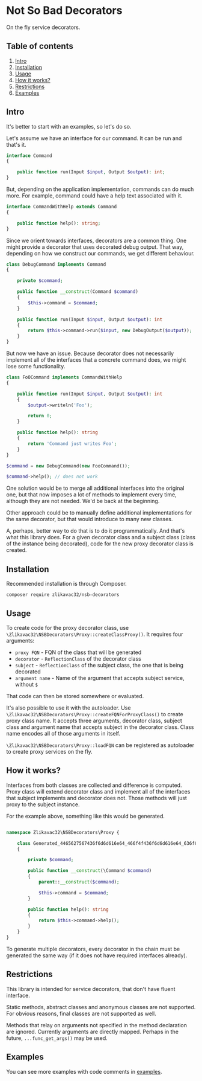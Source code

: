 # Not So Bad Decorators

On the fly service decorators.

## Table of contents

1. [Intro](#intro)
1. [Installation](#installation)
1. [Usage](#usage)
1. [How it works?](#how-it-works)
1. [Restrictions](#restrictions)
1. [Examples](#examples)

## Intro

It's better to start with an examples, so let's do so.

Let's assume we have an interface for our command. It can be run and that's it.

```php
interface Command
{

    public function run(Input $input, Output $output): int;
}
```

But, depending on the application implementation, commands can do much more. For example, command could have a help text associated with it.

```php
interface CommandWithHelp extends Command
{

    public function help(): string;
}
```

Since we orient towards interfaces, decorators are a common thing. One might provide a decorator that uses decorated debug output. That way, depending on how we construct our commands, we get different behaviour.

```php
class DebugCommand implements Command
{

    private $command;

    public function __construct(Command $command)
    {
        $this->command = $command;
    }

    public function run(Input $input, Output $output): int
    {
        return $this->command->run($input, new DebugOutput($output));
    }
}
```

But now we have an issue. Because decorator does not necessarily implement all of the interfaces that a concrete command does, we might lose some functionality.

```php
class FoOCommand implements CommandWithHelp
{

    public function run(Input $input, Output $output): int
    {
        $output->writeln('Foo');

        return 0;
    }

    public function help(): string
    {
        return 'Command just writes Foo';
    }
}

$command = new DebugCommand(new FooCommand());

$command->help(); // does not work
```

One solution would be to merge all additional interfaces into the original one, but that now imposes a lot of methods to implement every time, although they are not needed. We'd be back at the beginning.

Other approach could be to manually define additional implementations for the same decorator, but that would introduce to many new classes.

A, perhaps, better way to do that is to do it programmatically. And that's what this library does. For a given decorator class and a subject class (class of the instance being decorated), code for the new proxy decorator class is created.

## Installation

Recommended installation is through Composer.

```
composer require zlikavac32/nsb-decorators
```

## Usage

To create code for the proxy decorator class, use `\Zlikavac32\NSBDecorators\Proxy::createClassProxy()`. It requires four arguments:

- `proxy FQN` - FQN of the class that will be generated
- `decorator` - `ReflectionClass` of the decorator class
- `subject` - `ReflectionClass` of the subject class, the one that is being decorated
- `argument name` - Name of the argument that accepts subject service, without `$`

That code can then be stored somewhere or evaluated.

It's also possible to use it with the autoloader. Use `\Zlikavac32\NSBDecorators\Proxy::createFQNForProxyClass()` to create proxy class name. It accepts three arguments, decorator class, subject class and argument name that accepts subject in the decorator class. Class name encodes all of those arguments in itself.

`\Zlikavac32\NSBDecorators\Proxy::loadFQN` can be registered as autoloader to create proxy services on the fly.

## How it works?

Interfaces from both classes are collected and difference is computed. Proxy class will extend decorator class and implement all of the interfaces that subject implements and decorator does not. Those methods will just proxy to the subject instance.

For the example above, something like this would be generated.

```php

namespace Zlikavac32\NSBDecorators\Proxy {

    class Generated_4465627567436f6d6d616e64_466f4f436f6d6d616e64_636f6d6d616e64 extends \DebugCommand implements \CommandWithHelp
    {

        private $command;

        public function __construct(\Command $command)
        {
            parent::__construct($command);

            $this->command = $command;
        }

        public function help(): string
        {
            return $this->command->help();
        }
    }
}
```

To generate multiple decorators, every decorator in the chain must be generated the same way (if it does not have required interfaces already).

## Restrictions

This library is intended for service decorators, that don't have fluent interface.

Static methods, abstract classes and anonymous classes are not supported. For obvious reasons, final classes are not supported as well.

Methods that relay on arguments not specified in the method declaration are ignored. Currently arguments are directly mapped. Perhaps in the future, `...func_get_args()` may be used.

## Examples

You can see more examples with code comments in [examples](/examples).
